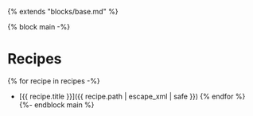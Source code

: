 {% extends "blocks/base.md" %}

{% block main -%}
# Recipes

{% for recipe in recipes -%}
  - [{{ recipe.title }}]({{ recipe.path | escape_xml | safe }})
{% endfor %}
{%- endblock main %}
